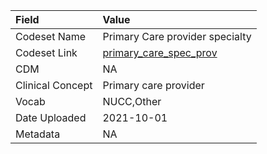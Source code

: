 |Field            |Value                           |
|:----------------|:-------------------------------|
|Codeset Name     |Primary Care provider specialty |
|Codeset Link     |[primary_care_spec_prov](https://github.com/PEDSnet/Variable-Dictionary/blob/main/visits/primary_care_spec_prov.csv)|
|CDM              |NA                              |
|Clinical Concept |Primary care provider           |
|Vocab            |NUCC,Other                      |
|Date Uploaded    |2021-10-01                      |
|Metadata         |NA                              |
